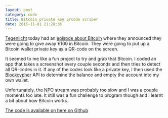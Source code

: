 ```yaml
---
layout: post
category: code
title: Bitcoin private key qrcode scraper
date: 2015-11-01 21:28:36
---
```

[Tegenlicht][0] today had an [episode about Bitcoin][1] where they announced
they were going to give away €100 in Bitcoin. They were going to put up
a Bitcoin wallet private key as a QR-code on the screen.

It seemed to me like a fun project to try and grab that Bitcoin. I coded an
app that takes a screenshot every couple seconds and then tries to detect
all QR-codes in it. If any of the codes look like a private key, I then used
the [Blockcypher][2] API to determine the balance and empty the account into
my own wallet.

Unfortunately, the NPO stream was probably too slow and I was a couple moments
too late. It still was a fun challenge to program though and I learnt a bit
about how Bitcoin works.

[The code is available on here on Github][3]

[0]: http://tegenlicht.vpro.nl
[1]: http://tegenlicht.vpro.nl/afleveringen/2015-2016/bitcoin-evangelie.html
[2]: https://blockcypher.com
[3]: https://github.com/thomwiggers/screenscraper

